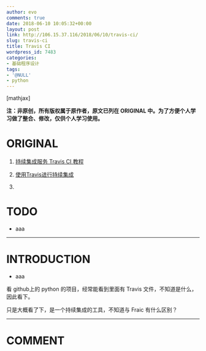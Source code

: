 ```yaml
---
author: evo
comments: true
date: 2018-06-10 10:05:32+00:00
layout: post
link: http://106.15.37.116/2018/06/10/travis-ci/
slug: travis-ci
title: Travis CI
wordpress_id: 7483
categories:
- 基础程序设计
tags:
- '@NULL'
- python
---
```


<!-- more -->

[mathjax]

**注：非原创，所有版权属于原作者，原文已列在 ORIGINAL 中。为了方便个人学习做了整合、修改，仅供个人学习使用。**


# ORIGINAL





 	
  1. [持续集成服务 Travis CI 教程](http://www.ruanyifeng.com/blog/2017/12/travis_ci_tutorial.html)

 	
  2. [使用Travis进行持续集成](https://www.liaoxuefeng.com/article/0014631488240837e3633d3d180476cb684ba7c10fda6f6000)

 	
  3. 



# TODO





 	
  * aaa





* * *





# INTRODUCTION





 	
  * aaa






看 github上的 python 的项目，经常能看到里面有 Travis 文件，不知道是什么，因此看下。

只是大概看了下，是一个持续集成的工具，不知道与 Fraic 有什么区别？



















* * *





# COMMENT



